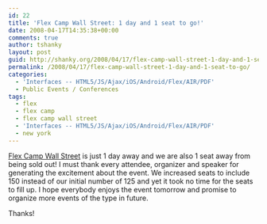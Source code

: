 ```yaml
---
id: 22
title: 'Flex Camp Wall Street: 1 day and 1 seat to go!'
date: 2008-04-17T14:35:38+00:00
comments: true
author: tshanky
layout: post
guid: http://shanky.org/2008/04/17/flex-camp-wall-street-1-day-and-1-seat-to-go/
permalink: /2008/04/17/flex-camp-wall-street-1-day-and-1-seat-to-go/
categories:
  - 'Interfaces -- HTML5/JS/Ajax/iOS/Android/Flex/AIR/PDF'
  - Public Events / Conferences
tags:
  - flex
  - flex camp
  - flex camp wall street
  - 'Interfaces -- HTML5/JS/Ajax/iOS/Android/Flex/AIR/PDF'
  - new york
---
```

<a title="Flex Camp Wall Street" href="http://www.flexcampwallstreet.com" target="_blank">Flex Camp Wall Street</a> is just 1 day away and we are also 1 seat away from being sold out! I must thank every attendee, organizer and speaker for generating the excitement about the event. We increased seats to include 150 instead of our initial number of 125 and yet it took no time for the seats to fill up. I hope everybody enjoys the event tomorrow and promise to organize more events of the type in future.

Thanks!